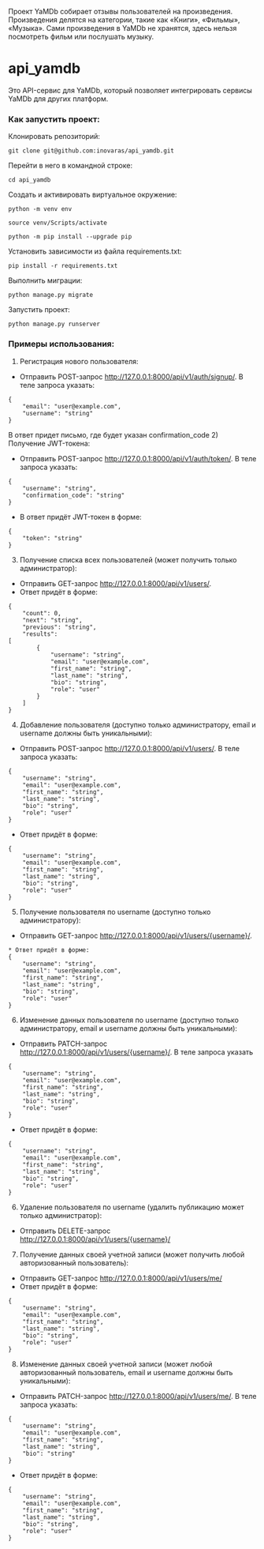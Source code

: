 Проект YaMDb собирает отзывы пользователей на произведения. Произведения делятся на категории, такие как «Книги», «Фильмы», «Музыка».  Сами произведения в YaMDb не хранятся, здесь нельзя посмотреть фильм или послушать музыку.
# api_yamdb
Это API-сервис для YaMDb, который позволяет интегрировать сервисы YaMDb для других платформ.
### Как запустить проект:

Клонировать репозиторий:

```
git clone git@github.com:inovaras/api_yamdb.git
```

Перейти в него в командной строке:
```
cd api_yamdb
```

Cоздать и активировать виртуальное окружение:

```
python -m venv env
```

```
source venv/Scripts/activate
```

```
python -m pip install --upgrade pip
```

Установить зависимости из файла requirements.txt:

```
pip install -r requirements.txt
```

Выполнить миграции:

```
python manage.py migrate
```

Запустить проект:

```
python manage.py runserver
```
### Примеры использования:
1) Регистрация нового пользователя:
* Отправить POST-запрос http://127.0.0.1:8000/api/v1/auth/signup/. В теле запроса указать: 
```
{
    "email": "user@example.com",
    "username": "string"
}
```

В ответ придет письмо, где будет указан confirmation_code
2) Получение JWT-токена:
* Отправить POST-запрос http://127.0.0.1:8000/api/v1/auth/token/. В теле запроса указать:
```
{
    "username": "string",
    "confirmation_code": "string"
}
```
* В ответ придёт JWT-токен в форме:

```commandline
{
    "token": "string"
}
```

3) Получение списка всех пользователей (может получить только администратор):

* Отправить GET-запрос http://127.0.0.1:8000/api/v1/users/.
* Ответ придёт в форме:

```
{
    "count": 0,
    "next": "string",
    "previous": "string",
    "results": 
[
        {
            "username": "string",
            "email": "user@example.com",
            "first_name": "string",
            "last_name": "string",
            "bio": "string",
            "role": "user"
        }
    ]
}
```
4) Добавление пользователя (доступно только администратору, email и username должны быть уникальными):

* Отправить POST-запрос http://127.0.0.1:8000/api/v1/users/. В теле запроса указать:
```
{
    "username": "string",
    "email": "user@example.com",
    "first_name": "string",
    "last_name": "string",
    "bio": "string",
    "role": "user"
}
```
* Ответ придёт в форме:

```
{
    "username": "string",
    "email": "user@example.com",
    "first_name": "string",
    "last_name": "string",
    "bio": "string",
    "role": "user"
}
```

5) Получение пользователя по username (доступно только администратору):
* Отправить GET-запрос http://127.0.0.1:8000/api/v1/users/{username}/. 
```
* Ответ придёт в форме:
{
    "username": "string",
    "email": "user@example.com",
    "first_name": "string",
    "last_name": "string",
    "bio": "string",
    "role": "user"
}
```
6) Изменение данных пользователя по username (доступно только администратору, email и username должны быть уникальными):
* Отправить PATCH-запрос http://127.0.0.1:8000/api/v1/users/{username}/. В теле запроса указать
```
{
    "username": "string",
    "email": "user@example.com",
    "first_name": "string",
    "last_name": "string",
    "bio": "string",
    "role": "user"
}
```

* Ответ придёт в форме:
```
{
    "username": "string",
    "email": "user@example.com",
    "first_name": "string",
    "last_name": "string",
    "bio": "string",
    "role": "user"
}
```
6) Удаление пользователя по username (удалить публикацию может только администратор):
* Отправить DELETE-запрос http://127.0.0.1:8000/api/v1/users/{username}/

7) Получение данных своей учетной записи (может получить любой авторизованный пользователь):

* Отправить GET-запрос http://127.0.0.1:8000/api/v1/users/me/
* Ответ придёт в форме:
```
{
    "username": "string",
    "email": "user@example.com",
    "first_name": "string",
    "last_name": "string",
    "bio": "string",
    "role": "user"
}
```
8) Изменение данных своей учетной записи (может любой авторизованный пользователь, email и username должны быть уникальными):

* Отправить PATCH-запрос http://127.0.0.1:8000/api/v1/users/me/. В теле запроса указать:
```
{
    "username": "string",
    "email": "user@example.com",
    "first_name": "string",
    "last_name": "string",
    "bio": "string"
}
```
* Ответ придёт в форме:

```
{
    "username": "string",
    "email": "user@example.com",
    "first_name": "string",
    "last_name": "string",
    "bio": "string",
    "role": "user"
}
```


